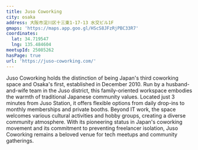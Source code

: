 ```yaml
---
title: Juso Coworking
city: osaka
address: 大阪市淀川区十三東1-17-13 水交ビル1F
gmaps: 'https://maps.app.goo.gl/HScS8JFzRjPBC33R7'
coordinates:
  lat: 34.719547
  lng: 135.484604
meetupId: 25085262
hasPage: true
url: 'https://juso-coworking.com/'
---
```


Juso Coworking holds the distinction of being Japan's third coworking space and Osaka's first, established in December 2010. Run by a husband-and-wife team in the Juso district, this family-oriented workspace embodies the warmth of traditional Japanese community values. Located just 3 minutes from Juso Station, it offers flexible options from daily drop-ins to monthly memberships and private booths. Beyond IT work, the space welcomes various cultural activities and hobby groups, creating a diverse community atmosphere. With its pioneering status in Japan's coworking movement and its commitment to preventing freelancer isolation, Juso Coworking remains a beloved venue for tech meetups and community gatherings.

